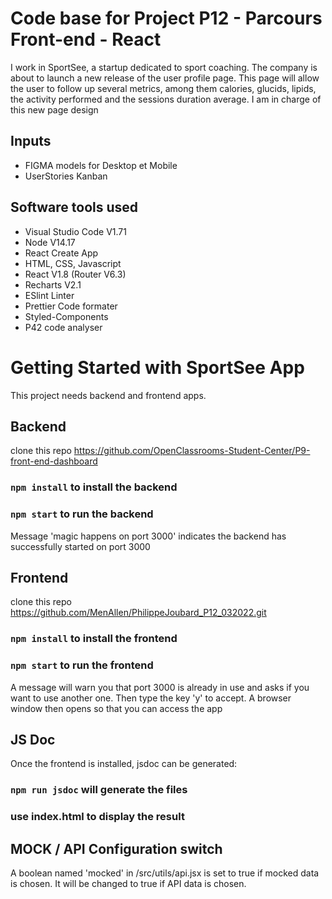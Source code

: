 # Code base for Project P12 - Parcours Front-end - React
I work in SportSee, a startup dedicated to sport coaching. The company is about to launch a new release of the user profile page. This page will allow the user to follow up several metrics, among them calories, glucids, lipids, the activity performed and the sessions duration average.
I am in charge of this new page design 

## Inputs
 - FIGMA models for Desktop et Mobile
 - UserStories Kanban

## Software tools used
 - Visual Studio Code V1.71
 - Node V14.17
 - React Create App
 - HTML, CSS, Javascript
 - React V1.8 (Router V6.3)
 - Recharts V2.1
 - ESlint Linter
 - Prettier Code formater
 - Styled-Components
 - P42 code analyser


# Getting Started with SportSee App

This project needs backend and frontend apps.

## Backend
clone this repo https://github.com/OpenClassrooms-Student-Center/P9-front-end-dashboard
### `npm install` to install the backend
### `npm start` to run the backend
Message 'magic happens on port 3000' indicates the backend has successfully started on port 3000

## Frontend
clone this repo https://github.com/MenAllen/PhilippeJoubard_P12_032022.git
### `npm install` to install the frontend
### `npm start` to run the frontend
A message will warn you that port 3000 is already in use and asks if you want to use another one. Then type the key 'y' to accept. A browser window then opens so that you can access the app

## JS Doc
Once the frontend is installed, jsdoc can be generated:
### `npm run jsdoc` will generate the files
### use index.html to display the result

## MOCK / API Configuration switch
A boolean named 'mocked' in /src/utils/api.jsx is set to true if mocked data is chosen.
It will be changed to true if API data is chosen.